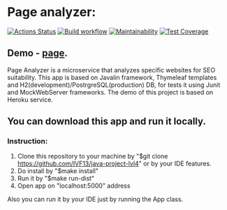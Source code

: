 # Page analyzer:
[![Actions Status](https://github.com/IVF13/java-project-lvl4/workflows/hexlet-check/badge.svg)](https://github.com/IVF13/java-project-lvl4/actions)
[![Build workflow](https://github.com/IVF13/java-project-lvl4/actions/workflows/build.yml/badge.svg)](https://github.com/IVF13/java-project-lvl4/actions/workflows/build.yml)
[![Maintainability](https://api.codeclimate.com/v1/badges/0aa07b317dbc345b7f94/maintainability)](https://codeclimate.com/github/IVF13/java-project-lvl4/maintainability)
[![Test Coverage](https://api.codeclimate.com/v1/badges/0aa07b317dbc345b7f94/test_coverage)](https://codeclimate.com/github/IVF13/java-project-lvl4/test_coverage)  
## Demo - [page](https://rocky-island-18883.herokuapp.com/).  

Page Analyzer is a microservice that analyzes specific websites for SEO suitability. This app is based on Javalin framework, Thymeleaf templates and H2(development)/PostrgreSQL(production) DB, for tests it using Junit and MockWebServer frameworks. The demo of this project is based on Heroku service.  
## You can download this app and run it locally. 
### Instruction:  
1. Clone this repository to your machine by "$git clone https://github.com/IVF13/java-project-lvl4" or by your IDE features.  
2. Do install by "$make install"  
3. Run it by "$make run-dist"  
4. Open app on "localhost:5000" address  
  
  Also you can run it by your IDE just by running the App class.  
